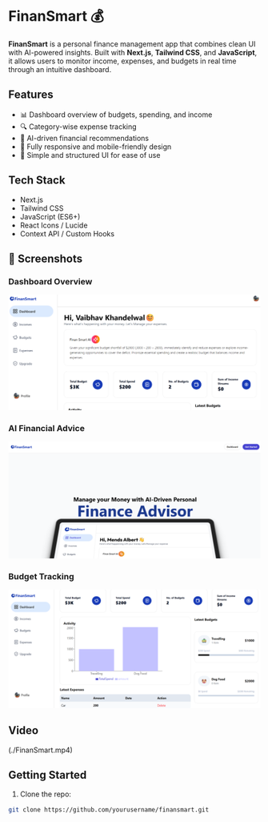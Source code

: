 # FinanSmart 💰

**FinanSmart** is a personal finance management app that combines clean UI with AI-powered insights. Built with **Next.js**, **Tailwind CSS**, and **JavaScript**, it allows users to monitor income, expenses, and budgets in real time through an intuitive dashboard.

## Features

- 📊 Dashboard overview of budgets, spending, and income
- 🔍 Category-wise expense tracking
- 🤖 AI-driven financial recommendations
- 📱 Fully responsive and mobile-friendly design
- 💾 Simple and structured UI for ease of use

## Tech Stack

- Next.js  
- Tailwind CSS  
- JavaScript (ES6+)  
- React Icons / Lucide  
- Context API / Custom Hooks 

## 📸 Screenshots

### Dashboard Overview
![Dashboard](./dashboard.png)

### AI Financial Advice
![AI Advisor](./ai-advice.png)

### Budget Tracking
![Budgets](./budgets-page.png)

##  Video
(./FinanSmart.mp4)

## Getting Started

1. Clone the repo:
```bash
git clone https://github.com/yourusername/finansmart.git
